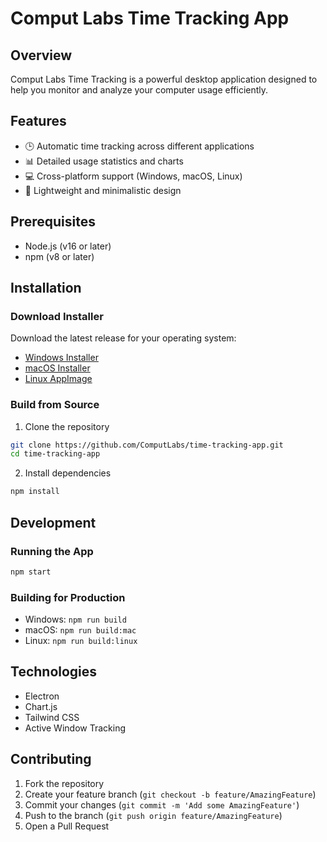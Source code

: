 # Comput Labs Time Tracking App

## Overview
Comput Labs Time Tracking is a powerful desktop application designed to help you monitor and analyze your computer usage efficiently.

## Features
- 🕒 Automatic time tracking across different applications
- 📊 Detailed usage statistics and charts
- 💻 Cross-platform support (Windows, macOS, Linux)
- 🚀 Lightweight and minimalistic design

## Prerequisites
- Node.js (v16 or later)
- npm (v8 or later)

## Installation

### Download Installer
Download the latest release for your operating system:
- [Windows Installer](link-to-windows-release)
- [macOS Installer](link-to-mac-release)
- [Linux AppImage](link-to-linux-release)

### Build from Source
1. Clone the repository
```bash
git clone https://github.com/ComputLabs/time-tracking-app.git
cd time-tracking-app
```

2. Install dependencies
```bash
npm install
```

## Development

### Running the App
```bash
npm start
```

### Building for Production
- Windows: `npm run build`
- macOS: `npm run build:mac`
- Linux: `npm run build:linux`

## Technologies
- Electron
- Chart.js
- Tailwind CSS
- Active Window Tracking

## Contributing
1. Fork the repository
2. Create your feature branch (`git checkout -b feature/AmazingFeature`)
3. Commit your changes (`git commit -m 'Add some AmazingFeature'`)
4. Push to the branch (`git push origin feature/AmazingFeature`)
5. Open a Pull Request

